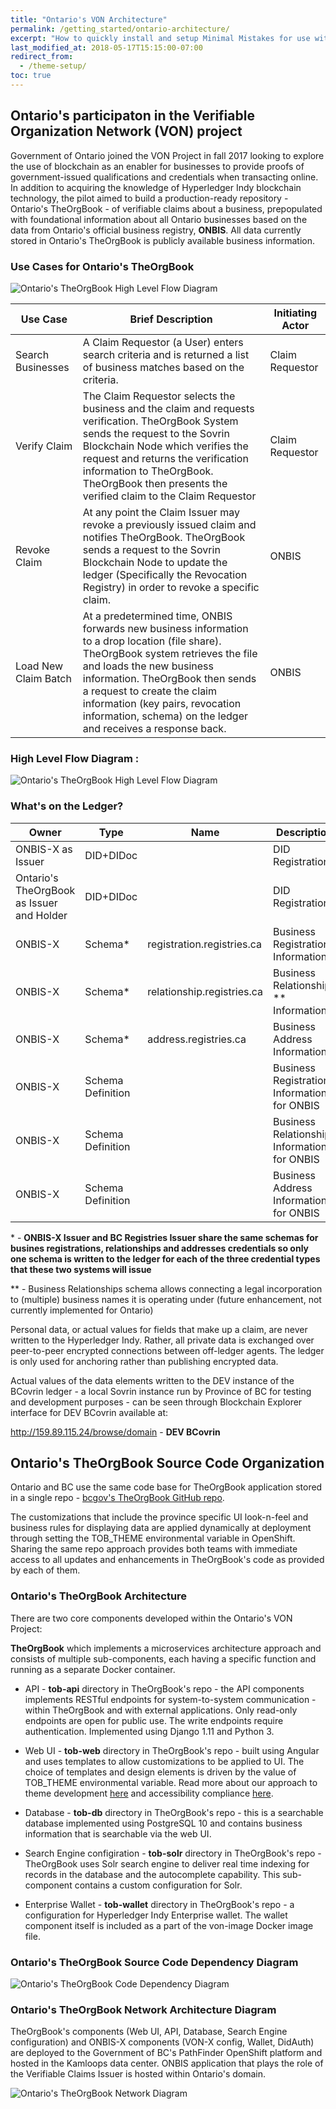 ```yaml
---
title: "Ontario's VON Architecture"
permalink: /getting_started/ontario-architecture/
excerpt: "How to quickly install and setup Minimal Mistakes for use with GitHub Pages."
last_modified_at: 2018-05-17T15:15:00-07:00
redirect_from:
  - /theme-setup/
toc: true
---
```


## Ontario's participaton in the Verifiable Organization Network (VON) project

Government of Ontario joined the VON Project in fall 2017 looking to explore the use of blockchain as an enabler for businesses to provide proofs of government-issued qualifications and credentials when transacting online. In addition to acquiring the knowledge of Hyperledger Indy blockchain technology, the pilot aimed to build a production-ready repository   - Ontario's TheOrgBook - of verifiable claims about a business, prepopulated with foundational information about all Ontario businesses based on the data from Ontario's official business registry, **ONBIS**. All data currently stored in Ontario's TheOrgBook is publicly available business information.

### Use Cases for Ontario's TheOrgBook

![Ontario's TheOrgBook High Level Flow Diagram](Ontario-Use-Case-Diagram.jpg)

|Use Case   | Brief Description  |  Initiating Actor |
|---|---|---|
| Search Businesses  |  A Claim Requestor (a User) enters search criteria and is returned a list of business matches based on the criteria. | Claim Requestor  |
| Verify Claim   | The Claim Requestor selects the business and the claim and requests verification. TheOrgBook System sends the request to the Sovrin Blockchain Node which verifies the request and returns the verification information to TheOrgBook. TheOrgBook then presents the verified claim to the Claim Requestor  |  Claim Requestor |
| Revoke Claim  | At any point the Claim Issuer may revoke a previously issued claim and notifies TheOrgBook. TheOrgBook sends a request to the Sovrin Blockchain Node to update the ledger (Specifically the Revocation Registry) in order to revoke a specific claim.  |ONBIS   |
| Load New Claim Batch  |  At a predetermined time, ONBIS forwards new business information to a drop location (file share). TheOrgBook system retrieves the file and loads the new business information. TheOrgBook then sends a request to create the claim information (key pairs, revocation information, schema) on the ledger and receives a response back. | ONBIS  |

### High Level Flow Diagram :

![Ontario's TheOrgBook High Level Flow Diagram](Ontario-TOB-High-Level-Architecture-Diagram.jpg)

### What's on the Ledger?

|Owner   |  Type  |  Name |  Description |
|---|---|---|---|
| ONBIS-X as Issuer  | DID+DIDoc |  |  DID Registration |
| Ontario's TheOrgBook as Issuer and Holder |  DID+DIDoc |  | DID Registration | 
| ONBIS-X   | Schema*  | registration.registries.ca |  Business Registration Information |
| ONBIS-X   | Schema*  | relationship.registries.ca | Business Relationships ** Information |
| ONBIS-X   | Schema*  | address.registries.ca | Business Address Information |
| ONBIS-X   | Schema Definition  | | Business Registration Information for ONBIS |
| ONBIS-X | Schema Definition  |  | Business Relationship Information for ONBIS |
| ONBIS-X  | Schema Definition  | | Business Address Information for ONBIS|


\* - **ONBIS-X Issuer and BC Registries Issuer share the same schemas for busines registrations, relationships and addresses credentials so only one schema is written to the ledger for each of the three credential types that these two systems will issue**

** - Business Relationships schema allows connecting a legal incorporation to (multiple) business names it is operating under (future enhancement,  not currently implemented for Ontario)


Personal data, or actual values for fields that make up a claim, are never written to the Hyperledger Indy. Rather, all private data is exchanged over peer-to-peer encrypted connections between off-ledger agents. The ledger is only used for anchoring rather than publishing encrypted data.

Actual values of the data elements written to the DEV instance of the BCovrin ledger - a local Sovrin instance run by Province of BC for testing and development purposes -  can be seen through  Blockchain Explorer interface for DEV BCovrin available at:

http://159.89.115.24/browse/domain   - **DEV BCovrin**

## Ontario's TheOrgBook Source Code Organization

Ontario and BC use the same code base for TheOrgBook application stored in a single repo - [bcgov's TheOrgBook GitHub repo](https://github.com/bcgov/TheOrgBook).

The customizations that include the province specific UI look-n-feel and business rules for displaying data are applied dynamically at deployment through setting the TOB_THEME environmental variable in OpenShift. Sharing the same repo approach provides both teams with immediate access to all updates and enhancements in TheOrgBook's code as provided by each of them.


### Ontario's TheOrgBook Architecture 

There are two core components developed within the Ontario's VON Project:

**TheOrgBook** which implements a microservices architecture approach and consists of multiple sub-components, each having a specific function and running as a separate Docker container. 

* API - **tob-api** directory in TheOrgBook's repo - the API components implements RESTful endpoints for system-to-system communication - within TheOrgBook and with external applications. Only read-only endpoints are open for public use. The write endpoints require authentication. Implemented using Django 1.11 and Python 3.

* Web UI - **tob-web** directory in TheOrgBook's repo - built using Angular and uses templates to allow customizations to be applied to UI. The choice of templates and design elements is driven by the value of TOB_THEME environmental variable. Read more about our approach to theme development [here](https://github.com/bcgov/TheOrgBook/blob/master/tob-web/ThemeDevelopment.md) and accessibility compliance [here](https://github.com/bcgov/TheOrgBook/blob/master/tob-web/ACCESSIBILITY.md). 

* Database - **tob-db** directory in TheOrgBook's repo - this is a searchable database implemented using PostgreSQL 10 and contains  business information that is searchable via the web UI.

* Search Engine configiration - **tob-solr** directory in TheOrgBook's repo - TheOrgBook uses Solr search engine to deliver real time indexing for records in the database and the autocomplete capability. This sub-component contains a custom configuration for Solr.

* Enterprise Wallet -  **tob-wallet** directory in TheOrgBook's repo - a configuration for Hyperledger Indy Enterprise wallet. The wallet component itself is included as a part of the von-image Docker image file.




### Ontario's TheOrgBook Source Code Dependency Diagram 

![Ontario's TheOrgBook Code Dependency Diagram](Ontario-TOB-code-dependency-diagram.png)

### Ontario's TheOrgBook Network Architecture Diagram 


TheOrgBook's components (Web UI, API, Database, Search Engine configuration) and ONBIS-X components (VON-X config, Wallet, DidAuth) are deployed to the Government of BC's PathFinder OpenShift platform and hosted in the Kamloops data center. ONBIS application that plays the role of the Verifiable Claims Issuer is hosted within Ontario's domain.  

![Ontario's TheOrgBook Network Diagram](Ontario-TOB-network-architecture-diagram.png)